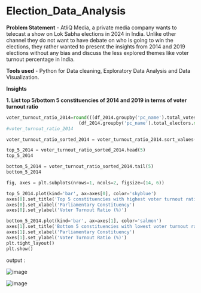 # Election_Data_Analysis 

**Problem Statement** - AtliQ Media, a private media company wants to telecast a show on Lok Sabha elections in 2024 in India. Unlike other channel they do not want to have debate on who is going to win the elections, they rather wanted to present the insights from 2014 and 2019 elections without any bias and discuss the less explored themes like voter turnout percentage in India.

**Tools used** - Python for Data cleaning, Exploratory Data Analysis and Data Visualization.

**Insights**

**1. List top 5/bottom 5 constituencies of 2014 and 2019 in terms of voter turnout ratio**  

```python
voter_turnout_ratio_2014=round(((df_2014.groupby('pc_name').total_votes.sum())/
                           (df_2014.groupby('pc_name').total_electors.max()))*100,2)         # Calculating voter turn out ratio by constituency
#voter_turnout_ratio_2014

voter_turnout_ratio_sorted_2014 = voter_turnout_ratio_2014.sort_values(ascending=False)      # Sorting voter turn out ratio

top_5_2014 = voter_turnout_ratio_sorted_2014.head(5)                                         # Obtaining top 5 and bottom 5 records
top_5_2014

bottom_5_2014 = voter_turnout_ratio_sorted_2014.tail(5)
bottom_5_2014

fig, axes = plt.subplots(nrows=1, ncols=2, figsize=(14, 6))                                  # Creating a figure with two plots

top_5_2014.plot(kind='bar', ax=axes[0], color='skyblue')                                     # Plotting the top 5 rows
axes[0].set_title('Top 5 constituencies with highest voter turnout ratio in 2014')
axes[0].set_xlabel('Parliamentary Constituency')
axes[0].set_ylabel('Voter Turnout Ratio (%)')

bottom_5_2014.plot(kind='bar', ax=axes[1], color='salmon')                                   # Plotting the bottom 5 rows
axes[1].set_title('Bottom 5 constituencies with lowest voter turnout ratio in 2014')
axes[1].set_xlabel('Parliamentary Constituency')
axes[1].set_ylabel('Voter Turnout Ratio (%)')
plt.tight_layout()                                                                           # Adjusting the layout
plt.show()                                                                                   # Displaying the plots
```

output :

![image](https://github.com/RamyaSaka/Election_Data_Analysis/assets/121084757/a45e2747-4fb9-4c2d-9cf0-a7da52cfc0d7)


![image](https://github.com/RamyaSaka/Election_Data_Analysis/assets/121084757/5d1da9b2-8e06-44a8-ad7e-e8a12b8f4106)
